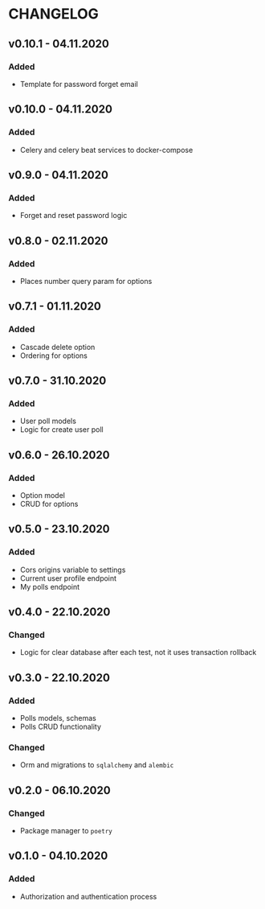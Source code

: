 # CHANGELOG

## v0.10.1 - 04.11.2020

### Added

* Template for password forget email

## v0.10.0 - 04.11.2020

### Added

* Celery and celery beat services to docker-compose

## v0.9.0 - 04.11.2020

### Added

* Forget and reset password logic

## v0.8.0 - 02.11.2020

### Added

* Places number query param for options

## v0.7.1 - 01.11.2020

### Added

* Cascade delete option
* Ordering for options

## v0.7.0 - 31.10.2020

### Added

* User poll models
* Logic for create user poll

## v0.6.0 - 26.10.2020

### Added

* Option model
* CRUD for options

## v0.5.0 - 23.10.2020

### Added

* Cors origins variable to settings
* Current user profile endpoint
* My polls endpoint

## v0.4.0 - 22.10.2020

### Changed

* Logic for clear database after each test, not it uses transaction rollback

## v0.3.0 - 22.10.2020

### Added

* Polls models, schemas
* Polls CRUD functionality

### Changed

* Orm and migrations to `sqlalchemy` and `alembic`

## v0.2.0 - 06.10.2020

### Changed

* Package manager to `poetry`

## v0.1.0 - 04.10.2020

### Added

* Authorization and authentication process